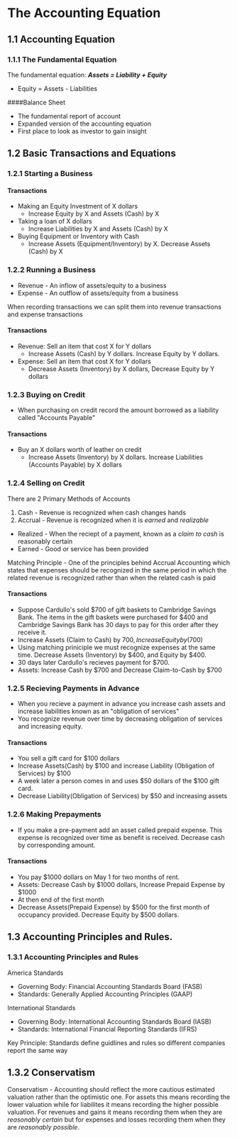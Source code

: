 # The Accounting Equation 

## 1.1 Accounting Equation 

### 1.1.1 The Fundamental Equation
The fundamental equation: **_Assets = Liability + Equity_** 

+ Equity = Assets - Liabilities


####Balance Sheet
+ The fundamental report of account
+ Expanded version of the accounting equation
+ First place to look as investor to gain insight

## 1.2 Basic Transactions and Equations

### 1.2.1 Starting a Business
#### Transactions
+ Making an Equity Investment of X dollars
    + Increase Equity by X and Assets (Cash) by X
+ Taking a loan of X dollars
    + Increase Liabilities by X and Assets (Cash) by X
+ Buying Equipment or Inventory with Cash
    + Increase Assets (Equipment/Inventory) by X. Decrease Assets (Cash) by X
 
### 1.2.2 Running a Business
+ Revenue - An inflow of assets/equity to a business
+ Expense - An outflow of assets/equity from a business

When recording transactions we can split them into revenue transactions and expense transactions
#### Transactions
+ Revenue: Sell an item that cost X for Y dollars
    + Increase Assets (Cash) by Y dollars. Increase Equity by Y dollars.
+ Expense: Sell an item that cost X for Y dollars 
    + Decrease Assets (Inventory) by X dollars, Decrease Equity by Y dollars

### 1.2.3 Buying on Credit
+ When purchasing on credit record the amount borrowed as a liability called "Accounts Payable"

#### Transactions
+ Buy an X dollars worth of leather on credit
  + Increase Assets (Inventory) by X dollars. Increase Liabilities (Accounts Payable) by X dollars

### 1.2.4 Selling on Credit
There are 2 Primary Methods of Accounts

1. Cash - Revenue is recognized when cash changes hands
2. Accrual - Revenue is recognized when it is *earned* and *realizable*
 + Realized - When the reciept of a payment, known as a *claim to cash* is reasonably certain
 + Earned - Good or service has been provided

Matching Principle - One of the principles behind Accrual Accounting which states that expenses should be recognized in the same period in which the related revenue is recognized rather than when the related cash is paid
#### Transactions
+ Suppose Cardullo's sold $700 of gift baskets to Cambridge Savings Bank. The items in the gift baskets were purchased for $400 and Cambridge Savings Bank has 30 days to pay for this order after they receive it. 
 + Increase Assets (Claim to Cash) by $700, Increase Equity by ($700)
 + Using matching priniciple we must recognize expenses at the same time. Decrease Assets (Inventory) by $400, and Equity by $400.
+ 30 days later Cardullo's recieves payment for $700.
 + Assets: Increase Cash by $700 and Decrease Claim-to-Cash by $700

### 1.2.5 Recieving Payments in Advance
 + When you recieve a payment in advance you increase cash assets and increase liabilities known as an "obligation of services"
 + You recognize revenue over time by decreasing obligation of services and increasing equity.

#### Transactions
+ You sell a gift card for $100 dollars
 + Increase Assets(Cash) by $100 and increase Liability (Obligation of Services) by $100
+ A week later a person comes in and uses $50 dollars of the $100 gift card.
 + Decrease Liability(Obligation of Services) by $50 and increasing assets 

### 1.2.6 Making Prepayments
+ If you make a pre-payment add an asset called prepaid expense.  This expense is recognized over time as benefit is received. Decrease cash by corresponding amount.

#### Transactions
+ You pay $1000 dollars on May 1 for two months of rent.
 + Assets: Decrease Cash by $1000 dollars, Increase Prepaid Expense by $1000
+ At then end of the first month
 + Decrease Assets(Prepaid Expense) by $500 for the first month of occupancy provided.  Decrease Equity by $500 dollars.

## 1.3 Accounting Principles and Rules.
### 1.3.1 Accounting Principles and Rules

America Standards

+ Governing Body: Financial Accounting Standards Board (FASB)
+ Standards: Generally Applied Accounting Principles (GAAP)

International Standards

+ Governing Body: International Accounting Standards Board (IASB)
+ Standards: International Financial Reporting Standards (IFRS)

Key Principle: Standards define guidlines and rules so different companies report the same way

## 1.3.2 Conservatism

Conservatism - Accounting should reflect the more cautious estimated valuation rather than the optimistic one.  For assets this means recording the lower valuation while for liabilites it means recording the higher possible valuation.  For revenues and gains it means recording them when they are _reasonably certain_ but for expenses and losses recording them when they are _reasonably possible_.

